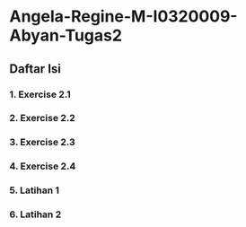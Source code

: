 # Angela-Regine-M-I0320009-Abyan-Tugas2

## Daftar Isi

### 1. Exercise 2.1
### 2. Exercise 2.2
### 3. Exercise 2.3
### 4. Exercise 2.4
### 5. Latihan 1
### 6. Latihan 2
